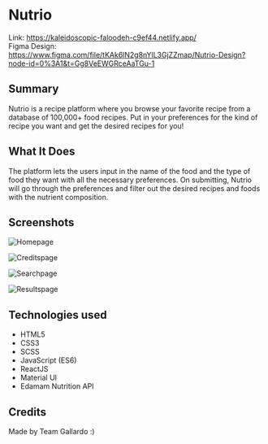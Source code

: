 # Nutrio

Link: https://kaleidoscopic-faloodeh-c9ef44.netlify.app/  <br/>
Figma Design: https://www.figma.com/file/tKAk6lN2g8nYlL3GjZZmap/Nutrio-Design?node-id=0%3A1&t=Gg8VeEWGRceAaTGu-1

## Summary

Nutrio is a recipe platform where you browse your favorite recipe from a database of 100,000+ food recipes. Put in your preferences for the kind of recipe you want and get the desired recipes for you! 

## What It Does

The platform lets the users input in the name of the food and the type of food they want with all the necessary preferences. On submitting, Nutrio will go through the preferences and filter out the desired recipes and foods with the nutrient composition.

## Screenshots

![Homepage](https://user-images.githubusercontent.com/84736189/212529247-03ceda3f-b044-44c5-976f-fbf753093d4d.PNG)

![Creditspage](https://user-images.githubusercontent.com/84736189/212529249-86a47cb8-8e29-410f-b07a-6d16230f1d5c.PNG)

![Searchpage](https://user-images.githubusercontent.com/84736189/212529251-22f12c08-fc85-4b42-b301-2a60d4a16706.PNG)

![Resultspage](https://user-images.githubusercontent.com/84736189/212529252-fdf2777a-eae3-4d68-ac69-dca7f8a9ca18.PNG)


## Technologies used

* HTML5
* CSS3
* SCSS
* JavaScript (ES6)
* ReactJS
* Material UI
* Edamam Nutrition API

## Credits

Made by Team Gallardo :)
